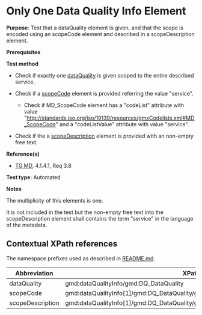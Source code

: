 # Only One Data Quality Info Element

**Purpose**: Test that a dataQuality element is given, and that the scope is encoded using an scopeCode element and described in a scopeDescription element.

**Prerequisites**

**Test method**

* Check if exactly one [dataQuality](#dataquality) is given scoped to the entire described service.

* Check if a [scopeCode](#scopeCode) element is provided referring the value "service". 

  * Check if MD_ScopeCode element has a "codeList" attribute with value "http://standards.iso.org/iso/19139/resources/gmxCodelists.xml#MD_ScopeCode" and a "codeListValue" attribute with value "service".

* Check if the a [scopeDescription](#scopeDescription) element is provided with an non-empty free text.

**Reference(s)**

* [TG MD](./README.md#ref_TG_MD), 4.1.4.1, Req 3.8

**Test type**: Automated

**Notes**

The multiplicity of this elements is one.

It is not included in the test but the non-empty free text into the scopeDescription element shall contains the term "service" in the language of the metadata.

## Contextual XPath references

The namespace prefixes used as described in [README.md](./README.md#namespaces).

Abbreviation                                   |  XPath expression (relative to gmd:MD_Metadata)
-----------------------------------------------| -------------------------------------------------------------------------
<a name="dataquality"></a> dataQuality    | gmd:dataQualityInfo/gmd:DQ_DataQuality
<a name="scopeCode"></a> scopeCode    | gmd:dataQualityInfo[1]/gmd:DQ_DataQuality/gmd:scope/gmd:DQ_Scope/gmd:level/gmd:MD_ScopeCode
<a name="scopeDescription"></a> scopeDescription    | gmd:dataQualityInfo[1]/gmd:DQ_DataQuality/gmd:scope/gmd:DQ_Scope/gmd:levelDescription/gmd:MD_ScopeDescription/gmd:other

